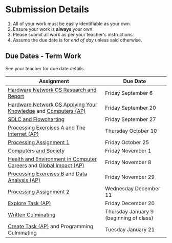 # Submission Details
1. All of your work must be easily identifiable as your own.
2. Ensure your work is **always** your own.
3. Please submit all work as per your teacher's instructions.
4. Assume the due date is for _end of day_ unless said otherwise.

## Due Dates - Term Work
See your teacher for due date details.

| Assignment                               | Due Date                               |
| ---------------------------------------- | ---------------------------------------- |
| [Hardware Network OS Research and Report](./Hardware-Network-OS-Research-and-Report) | Friday September 6 |
| [Hardware Network OS Applying Your Knowledge](./Hardware-Network-OS-Applying-Your-Knowledge) and [Computers (AP)](./Computers-(AP))           | Friday September 20  |
| [SDLC and Flowcharting](./SDLC-and-Flowcharting) | Friday September 27 |
| [Processing Exercises A](./Processing-Exercise-Set-A) and [The Internet (AP)](./The-Internet-(AP)) | Thursday October 10 |
| [Processing Assignment 1](./Processing-Assignment-1) | Friday October 25 |
| [Computers and Society](./Computers-And-Society) | Friday November 1 |
| [Health and Environment in Computer Careers](./Health-and-Environment-in-Computer-Careers) and [Global Impact (AP)](./Global-Impact-(AP)) | Friday November 8 |
| [Processing Exercises B](./Processing-Exercise-Set-B) and [Data Analysis (AP)](./Data-Analysis-(AP)) | Friday November 29  |
| [Processing Assignment 2](./Processing-Assignment-2) | Wednesday December 11 |
| [Explore Task (AP)](./Explore-Task-(AP)) | Friday December 20 |
| [Written Culminating](./Written-Culminating) | Thursday January 9 (beginning of class) |
| [Create Task (AP)](./Create-Task-(AP)) and Programming Culminating | Tuesday January 21 |



